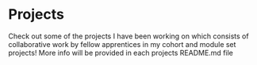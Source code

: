 # Projects
Check out some of the projects I have been working on which consists of collaborative work by fellow apprentices in my cohort and module set projects! 
More info will be provided in each projects README.md file
